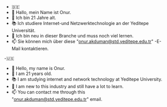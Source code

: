 - 🇩🇪
- 👋 Hallo, mein Name ist Onur.
- 👀 Ich bin 21 Jahre alt.
- 📚 Ich studiere Internet-und Netzwerktechnologie an der Yeditepe Universität.
- 📖 Ich bin neu in dieser Branche und muss noch viel lernen.
- 📫 Sie können mich über diese "onur.akduman@std.yeditepe.edu.tr" -E-Mail kontaktieren.


-🇺🇸
- 👋 Hello, my name is Onur.
- 👀 I am 21 years old.
- 📚 I am studying internet and network technology at Yeditepe University.
- 📖 I am new to this industry and still have a lot to learn.
- 📫 You can contact me through this "onur.akduman@std.yeditepe.edu.tr" email.
